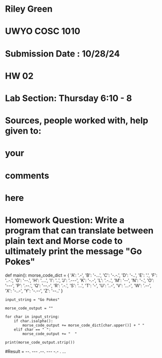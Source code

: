 # Riley Green
# UWYO COSC 1010
# Submission Date : 10/28/24
# HW 02
# Lab Section: Thursday 6:10 - 8
# Sources, people worked with, help given to:
# your
# comments
# here
# Homework Question: Write a program that can translate between plain text and Morse code to ultimately print the message "Go Pokes"



def main():
    morse_code_dict = {
        'A': '.-', 'B': '-...', 'C': '-.-.', 'D': '-..', 'E': '.', 
        'F': '..-.', 'G': '--.', 'H': '....', 'I': '..', 'J': '.---', 
        'K': '-.-', 'L': '.-..', 'M': '--', 'N': '-.', 'O': '---', 
        'P': '.--.', 'Q': '--.-', 'R': '.-.', 'S': '...', 'T': '-', 
        'U': '..-', 'V': '...-', 'W': '.--', 'X': '-..-', 'Y': '-.--', 
        'Z': '--..'
    }

    input_string = "Go Pokes"

    morse_code_output = ""

    for char in input_string:
        if char.isalpha():
            morse_code_output += morse_code_dict[char.upper()] + " "
        elif char == " ":
            morse_code_output += "  "

    print(morse_code_output.strip())

#Result = --. ---  .--. --- -.- . ...





